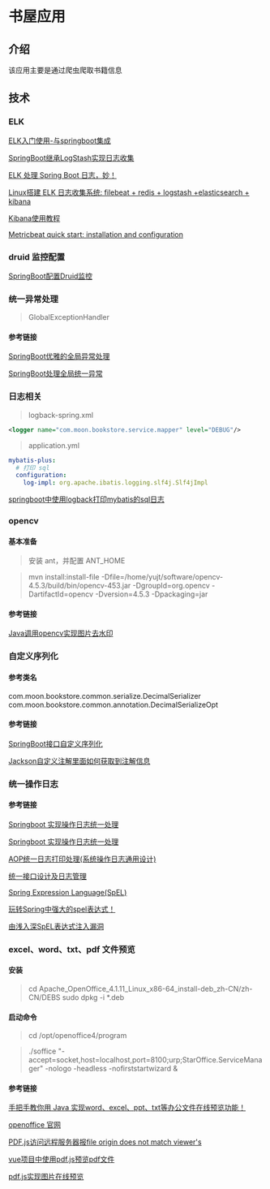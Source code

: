 # 书屋应用

## 介绍
该应用主要是通过爬虫爬取书籍信息


## 技术
### ELK
[ELK入门使用-与springboot集成](https://www.cnblogs.com/woshimrf/p/elk-springboot.html)

[SpringBoot继承LogStash实现日志收集](https://juejin.cn/post/6844903929755467783)

[ELK 处理 Spring Boot 日志，妙！](https://mp.weixin.qq.com/s/i1qgONtrtaqHo0o0TcRFGA)

[Linux搭建 ELK 日志收集系统: filebeat + redis + logstash +elasticsearch + kibana](https://juejin.cn/post/6844904111490465799)

[Kibana使用教程](https://blog.csdn.net/xiaozm1223/article/details/89475003)

[Metricbeat quick start: installation and configuration](https://www.elastic.co/guide/en/beats/metricbeat/7.14/metricbeat-installation-configuration.html)

### druid 监控配置
[SpringBoot配置Druid监控](https://www.cnblogs.com/DFX339/p/12751584.html)

### 统一异常处理
> GlobalExceptionHandler
#### 参考链接
[SpringBoot优雅的全局异常处理](https://www.cnblogs.com/xuwujing/p/10933082.html)

[SpringBoot处理全局统一异常](https://www.cnblogs.com/lgjlife/p/10988439.html)

### 日志相关
> logback-spring.xml
```xml
<logger name="com.moon.bookstore.service.mapper" level="DEBUG"/>
```

> application.yml
```yaml
mybatis-plus:
  # 打印 sql
  configuration:
    log-impl: org.apache.ibatis.logging.slf4j.Slf4jImpl
```

[springboot中使用logback打印mybatis的sql日志](https://blog.csdn.net/u012489412/article/details/86691611)

### opencv
#### 基本准备
> 安装 ant，并配置 ANT_HOME

> mvn install:install-file -Dfile=/home/yujt/software/opencv-4.5.3/build/bin/opencv-453.jar -DgroupId=org.opencv -DartifactId=opencv -Dversion=4.5.3 -Dpackaging=jar


#### 参考链接
[Java调用opencv实现图片去水印](https://blog.csdn.net/anhuiwangjj/article/details/114381836)


### 自定义序列化
#### 参考类名
com.moon.bookstore.common.serialize.DecimalSerializer
com.moon.bookstore.common.annotation.DecimalSerializeOpt

#### 参考链接
[SpringBoot接口自定义序列化](https://www.jianshu.com/p/7ad5b5182aca)

[Jackson自定义注解里面如何获取到注解信息](https://www.oschina.net/question/3960451_2288679?sort=time)

### 统一操作日志

#### 参考链接
[Springboot 实现操作日志统一处理](https://blog.csdn.net/wang_jing_jing/article/details/118197625)

[Springboot 实现操作日志统一处理](https://blog.csdn.net/wang_jing_jing/article/details/118197625)

[AOP统一日志打印处理(系统操作日志通用设计)](https://www.cnblogs.com/linjiqin/p/12218751.html)

[统一接口设计及日志管理](https://cloud.tencent.com/developer/article/1394264)

[Spring Expression Language(SpEL)](https://docs.spring.io/spring-framework/docs/current/reference/html/core.html#expressions)

[玩转Spring中强大的spel表达式！](https://zhuanlan.zhihu.com/p/174786047)

[由浅入深SpEL表达式注入漏洞](http://rui0.cn/archives/1043)

### excel、word、txt、pdf 文件预览

#### 安装
> cd Apache_OpenOffice_4.1.11_Linux_x86-64_install-deb_zh-CN/zh-CN/DEBS
> sudo dpkg -i *.deb

#### 启动命令
> cd /opt/openoffice4/program

> ./soffice "-accept=socket,host=localhost,port=8100;urp;StarOffice.ServiceManager" -nologo -headless -nofirststartwizard &


#### 参考链接
[手把手教你用 Java 实现word、excel、ppt、txt等办公文件在线预览功能！](https://mp.weixin.qq.com/s/nxrvFyUhQGPPr9EZ42p7hw)

[openoffice 官网](https://www.openoffice.org/)

[PDF.js访问远程服务器报file origin does not match viewer's](https://blogls.com/view/main/article_details?id=5ea81da53bbf27777a7cfae2)

[vue项目中使用pdf.js预览pdf文件](https://blog.csdn.net/shentibeitaokong/article/details/80011900)

[pdf.js实现图片在线预览](https://www.cnblogs.com/love-daodao/p/11072282.html)
